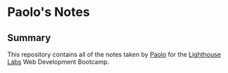 # Paolo's Notes 
## Summary 
This repository contains all of the notes taken by [Paolo](https://github.com/siopao2001) for the [Lighthouse Labs](https://www.lighthouselabs.ca/) Web Development Bootcamp.
